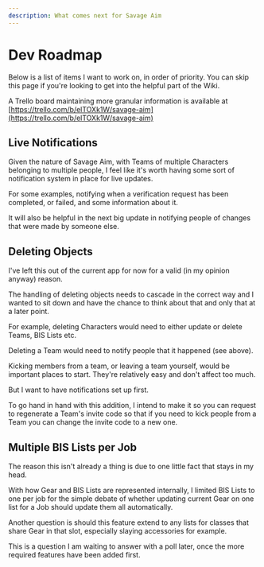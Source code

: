 ```yaml
---
description: What comes next for Savage Aim
---
```


# Dev Roadmap

Below is a list of items I want to work on, in order of priority. You can skip this page if you're looking to get into the helpful part of the Wiki.

A Trello board maintaining more granular information is available at [https://trello.com/b/elTOXk1W/savage-aim](https://trello.com/b/elTOXk1W/savage-aim)

## Live Notifications

Given the nature of Savage Aim, with Teams of multiple Characters belonging to multiple people, I feel like it's worth having some sort of notification system in place for live updates.

For some examples, notifying when a verification request has been completed, or failed, and some information about it.

It will also be helpful in the next big update in notifying people of changes that were made by someone else.

## Deleting Objects

I've left this out of the current app for now for a valid (in my opinion anyway) reason.

The handling of deleting objects needs to cascade in the correct way and I wanted to sit down and have the chance to think about that and only that at a later point.

For example, deleting Characters would need to either update or delete Teams, BIS Lists etc.

Deleting a Team would need to notify people that it happened (see above).

Kicking members from a team, or leaving a team yourself, would be important places to start. They're relatively easy and don't affect too much.&#x20;

But I want to have notifications set up first.

To go hand in hand with this addition, I intend to make it so you can request to regenerate a Team's invite code so that if you need to kick people from a Team you can change the invite code to a new one.

## Multiple BIS Lists per Job

The reason this isn't already a thing is due to one little fact that stays in my head.&#x20;

With how Gear and BIS Lists are represented internally, I limited BIS Lists to one per job for the simple debate of whether updating current Gear on one list for a Job should update them all automatically.

Another question is should this feature extend to any lists for classes that share Gear in that slot, especially slaying accessories for example.&#x20;

This is a question I am waiting to answer with a poll later, once the more required features have been added first.
